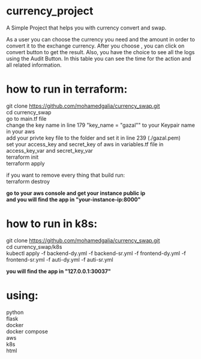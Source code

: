 # currency_project
 
A Simple Project that helps you with currency convert and swap. 


As a user you can choose the currency you need and the amount in order to convert it to the exchange currency.
After you choose , you can click on convert button to get the result. 
Also, you have the choice to see all the logs using the Audit Button. In this table you can see the time for the action and all related information.
 

# how to run in terraform:  
git clone https://github.com/mohamedgalia/currency_swap.git  
cd currency_swap  
go to main.tf file  
change the key name in line 179 "key_name = "gazal"" to your Keypair name in your aws  
add your privte key file to the folder and set it in line 239 (./gazal.pem)  
set your access_key and secret_key of aws in variables.tf file in access_key_var and secret_key_var  
terraform init  
terraform apply

if you want to remove every thing that build run:  
terraform destroy
  
**go to your aws console and get your instance public ip**  
**and you will find the app in "your-instance-ip:8000"**  

# how to run in k8s:  
git clone https://github.com/mohamedgalia/currency_swap.git  
cd currency_swap/k8s  
kubectl apply -f backend-dy.yml -f backend-sr.yml -f frontend-dy.yml -f frontend-sr.yml -f auti-dy.yml -f auti-sr.yml  

**you will find the app in "127.0.0.1:30037"**  

# using:  
python  
flask  
docker  
docker compose  
aws  
k8s  
html
